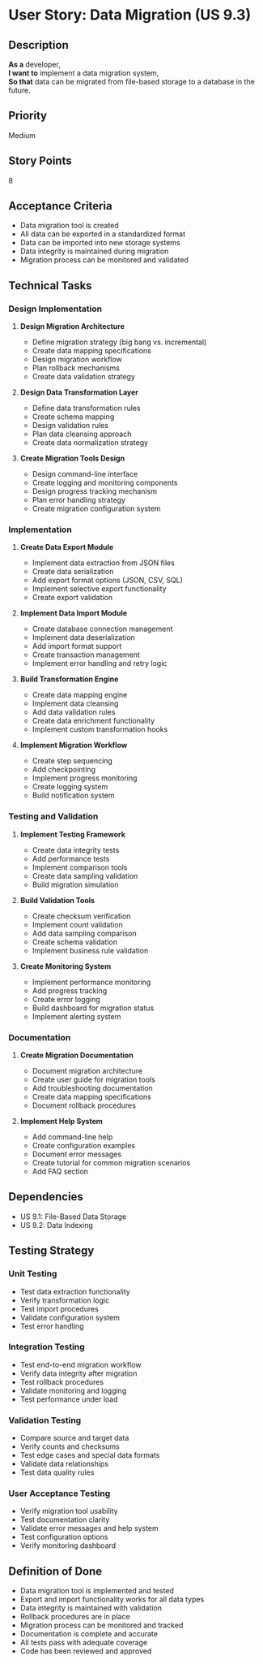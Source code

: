 # User Story: Data Migration (US 9.3)

## Description
**As a** developer,  
**I want to** implement a data migration system,  
**So that** data can be migrated from file-based storage to a database in the future.

## Priority
Medium

## Story Points
8

## Acceptance Criteria
- Data migration tool is created
- All data can be exported in a standardized format
- Data can be imported into new storage systems
- Data integrity is maintained during migration
- Migration process can be monitored and validated

## Technical Tasks

### Design Implementation
1. **Design Migration Architecture**
   - Define migration strategy (big bang vs. incremental)
   - Create data mapping specifications
   - Design migration workflow
   - Plan rollback mechanisms
   - Create data validation strategy

2. **Design Data Transformation Layer**
   - Define data transformation rules
   - Create schema mapping
   - Design validation rules
   - Plan data cleansing approach
   - Create data normalization strategy

3. **Create Migration Tools Design**
   - Design command-line interface
   - Create logging and monitoring components
   - Design progress tracking mechanism
   - Plan error handling strategy
   - Create migration configuration system

### Implementation
1. **Create Data Export Module**
   - Implement data extraction from JSON files
   - Create data serialization
   - Add export format options (JSON, CSV, SQL)
   - Implement selective export functionality
   - Create export validation

2. **Implement Data Import Module**
   - Create database connection management
   - Implement data deserialization
   - Add import format support
   - Create transaction management
   - Implement error handling and retry logic

3. **Build Transformation Engine**
   - Create data mapping engine
   - Implement data cleansing
   - Add data validation rules
   - Create data enrichment functionality
   - Implement custom transformation hooks

4. **Implement Migration Workflow**
   - Create step sequencing
   - Add checkpointing
   - Implement progress monitoring
   - Create logging system
   - Build notification system

### Testing and Validation
1. **Implement Testing Framework**
   - Create data integrity tests
   - Add performance tests
   - Implement comparison tools
   - Create data sampling validation
   - Build migration simulation

2. **Build Validation Tools**
   - Create checksum verification
   - Implement count validation
   - Add data sampling comparison
   - Create schema validation
   - Implement business rule validation

3. **Create Monitoring System**
   - Implement performance monitoring
   - Add progress tracking
   - Create error logging
   - Build dashboard for migration status
   - Implement alerting system

### Documentation
1. **Create Migration Documentation**
   - Document migration architecture
   - Create user guide for migration tools
   - Add troubleshooting documentation
   - Create data mapping specifications
   - Document rollback procedures

2. **Implement Help System**
   - Add command-line help
   - Create configuration examples
   - Document error messages
   - Create tutorial for common migration scenarios
   - Add FAQ section

## Dependencies
- US 9.1: File-Based Data Storage
- US 9.2: Data Indexing

## Testing Strategy

### Unit Testing
- Test data extraction functionality
- Verify transformation logic
- Test import procedures
- Validate configuration system
- Test error handling

### Integration Testing
- Test end-to-end migration workflow
- Verify data integrity after migration
- Test rollback procedures
- Validate monitoring and logging
- Test performance under load

### Validation Testing
- Compare source and target data
- Verify counts and checksums
- Test edge cases and special data formats
- Validate data relationships
- Test data quality rules

### User Acceptance Testing
- Verify migration tool usability
- Test documentation clarity
- Validate error messages and help system
- Test configuration options
- Verify monitoring dashboard

## Definition of Done
- Data migration tool is implemented and tested
- Export and import functionality works for all data types
- Data integrity is maintained with validation
- Rollback procedures are in place
- Migration process can be monitored and tracked
- Documentation is complete and accurate
- All tests pass with adequate coverage
- Code has been reviewed and approved
